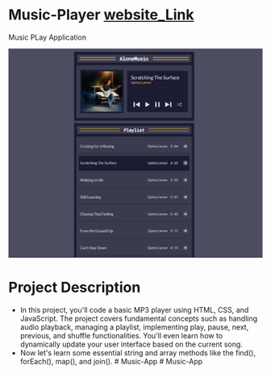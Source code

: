 # Music-Player [website_Link](https://kumarshivam04203.github.io/Music-Player/)
Music PLay Application

![Main Page](music.png)

# Project Description
* In this project, you'll code a basic MP3 player using HTML, CSS, and JavaScript. The project covers fundamental concepts such as handling audio playback, managing a playlist, implementing play, pause, next, previous, and shuffle functionalities. You'll even learn how to dynamically update your user interface based on the current song.
* Now let's learn some essential string and array methods like the find(), forEach(), map(), and join().
#   M u s i c - A p p 
 
 #   M u s i c - A p p 
 
 